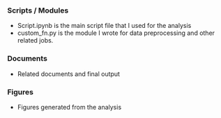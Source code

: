### Scripts / Modules
- Script.ipynb is the main script file that I used for the analysis
- custom_fn.py is the module I wrote for data preprocessing and other related jobs.

### Documents
- Related documents and final output

### Figures
- Figures generated from the analysis
